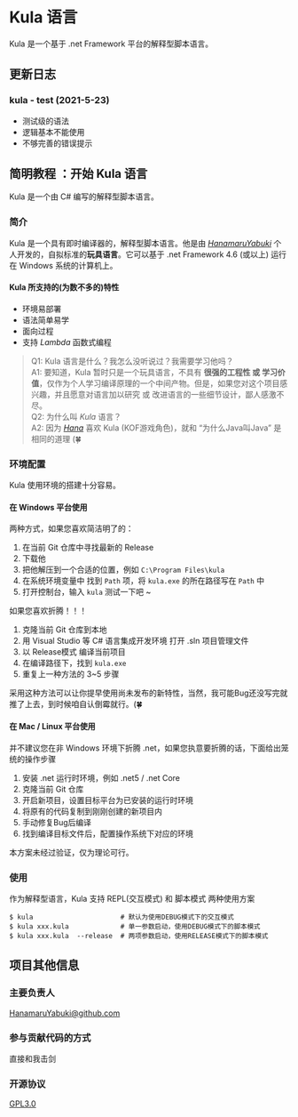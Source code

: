 # Kula 语言
Kula 是一个基于 .net Framework 平台的解释型脚本语言。

## 更新日志
### kula - test (2021-5-23)
* 测试级的语法
* 逻辑基本不能使用
* 不够完善的错误提示

## 简明教程 ：开始 Kula 语言
Kula 是一个由 C# 编写的解释型脚本语言。

### 简介
Kula 是一个具有即时编译器的，解释型脚本语言。他是由 [*HanamaruYabuki*](https://hanayabuki.github.com) 个人开发的，自拟标准的**玩具语言**。它可以基于 .net Framework 4.6 (或以上) 运行在 Windows 系统的计算机上。 

#### Kula 所支持的(为数不多的)特性
* 环境易部署
* 语法简单易学
* 面向过程
* 支持 *Lambda* 函数式编程

> Q1: Kula 语言是什么？我怎么没听说过？我需要学习他吗？  
> A1: 要知道，Kula 暂时只是一个玩具语言，不具有 **很强的工程性 或 学习价值**，仅作为个人学习编译原理的一个中间产物。但是，如果您对这个项目感兴趣，并且愿意对语言加以研究 或 改进语言的一些细节设计，鄙人感激不尽。  
> Q2: 为什么叫 *Kula* 语言？    
> A2: 因为 [*Hana*](https://hanayabuki.github.com) 喜欢 Kula (KOF游戏角色)，就和 “为什么Java叫Java” 是相同的道理 (🍀

### 环境配置

Kula 使用环境的搭建十分容易。

#### 在 Windows 平台使用
两种方式，如果您喜欢简洁明了的：    
1. 在当前 Git 仓库中寻找最新的 Release
2. 下载他
3. 把他解压到一个合适的位置，例如 `C:\Program Files\kula`
4. 在系统环境变量中 找到 `Path` 项，将 `kula.exe` 的所在路径写在 `Path` 中
5. 打开控制台，输入 `kula` 测试一下吧 ~

如果您喜欢折腾！！！
1. 克隆当前 Git 仓库到本地
2. 用 Visual Studio 等 C# 语言集成开发环境 打开 .sln 项目管理文件
3. 以 Release模式 编译当前项目
4. 在编译路径下，找到 `kula.exe`
5. 重复上一种方法的 3~5 步骤

采用这种方法可以让你提早使用尚未发布的新特性，当然，我可能Bug还没写完就推了上去，到时候咱自认倒霉就行。(🍀

#### 在 Mac / Linux 平台使用
并不建议您在非 Windows 环境下折腾 .net，如果您执意要折腾的话，下面给出笼统的操作步骤
1. 安装 .net 运行时环境，例如 .net5 / .net Core
2. 克隆当前 Git 仓库
3. 开启新项目，设置目标平台为已安装的运行时环境
4. 将原有的代码复制到刚刚创建的新项目内
5. 手动修复Bug后编译
6. 找到编译目标文件后，配置操作系统下对应的环境

本方案未经过验证，仅为理论可行。

### 使用
作为解释型语言，Kula 支持 REPL(交互模式) 和 脚本模式 两种使用方案
```shell
$ kula                      # 默认为使用DEBUG模式下的交互模式
$ kula xxx.kula             # 单一参数启动，使用DEBUG模式下的脚本模式
$ kula xxx.kula  --release  # 两项参数启动，使用RELEASE模式下的脚本模式
```

## 项目其他信息
### 主要负责人
[HanamaruYabuki@github.com](https://github.com/HanaYabuki)

### 参与贡献代码的方式
直接和我击剑

### 开源协议
[GPL3.0](https://github.com/HanaYabuki/Kula/blob/main/LICENSE)
